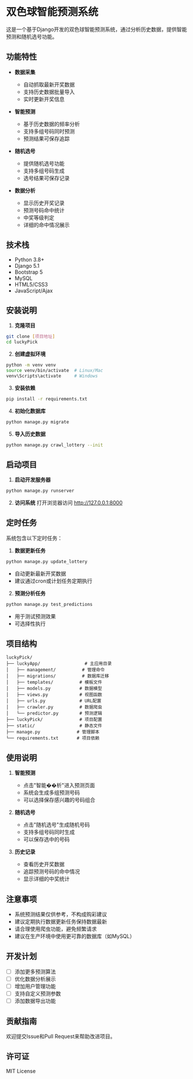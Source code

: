 # 双色球智能预测系统

这是一个基于Django开发的双色球智能预测系统，通过分析历史数据，提供智能预测和随机选号功能。

## 功能特性

- **数据采集**
  - 自动抓取最新开奖数据
  - 支持历史数据批量导入
  - 实时更新开奖信息

- **智能预测**
  - 基于历史数据的频率分析
  - 支持多组号码同时预测
  - 预测结果可保存追踪

- **随机选号**
  - 提供随机选号功能
  - 支持多组号码生成
  - 选号结果可保存记录

- **数据分析**
  - 显示历史开奖记录
  - 预测号码命中统计
  - 中奖等级判定
  - 详细的命中情况展示

## 技术栈

- Python 3.8+
- Django 5.1
- Bootstrap 5
- MySQL
- HTML5/CSS3
- JavaScript/Ajax

## 安装说明

1. **克隆项目**
```bash
git clone [项目地址]
cd luckyPick
```

2. **创建虚拟环境**
```bash
python -m venv venv
source venv/bin/activate  # Linux/Mac
venv\Scripts\activate     # Windows
```

3. **安装依赖**
```bash
pip install -r requirements.txt
```

4. **初始化数据库**
```bash
python manage.py migrate
```

5. **导入历史数据**
```bash
python manage.py crawl_lottery --init
```

## 启动项目

1. **启动开发服务器**
```bash
python manage.py runserver
```

2. **访问系统**
打开浏览器访问 http://127.0.0.1:8000

## 定时任务

系统包含以下定时任务：

1. **数据更新任务**
```bash
python manage.py update_lottery
```
- 自动更新最新开奖数据
- 建议通过cron或计划任务定期执行

2. **预测分析任务**
```bash
python manage.py test_predictions
```
- 用于测试预测效果
- 可选择性执行

## 项目结构

```
luckyPick/
├── luckyApp/                 # 主应用目录
│   ├── management/          # 管理命令
│   ├── migrations/          # 数据库迁移
│   ├── templates/          # 模板文件
│   ├── models.py           # 数据模型
│   ├── views.py            # 视图函数
│   ├── urls.py             # URL配置
│   ├── crawler.py          # 数据爬虫
│   └── predictor.py        # 预测逻辑
├── luckyPick/              # 项目配置
├── static/                 # 静态文件
├── manage.py              # 管理脚本
└── requirements.txt       # 项目依赖
```

## 使用说明

1. **智能预测**
   - 点击"智能��析"进入预测页面
   - 系统会生成多组预测号码
   - 可以选择保存感兴趣的号码组合

2. **随机选号**
   - 点击"随机选号"生成随机号码
   - 支持多组号码同时生成
   - 可以保存选中的号码

3. **历史记录**
   - 查看历史开奖数据
   - 追踪预测号码的命中情况
   - 显示详细的中奖统计

## 注意事项

- 系统预测结果仅供参考，不构成购彩建议
- 建议定期执行数据更新任务保持数据最新
- 请合理使用爬虫功能，避免频繁请求
- 建议在生产环境中使用更可靠的数据库（如MySQL）

## 开发计划

- [ ] 添加更多预测算法
- [ ] 优化数据分析展示
- [ ] 增加用户管理功能
- [ ] 支持自定义预测参数
- [ ] 添加数据导出功能

## 贡献指南

欢迎提交Issue和Pull Request来帮助改进项目。

## 许可证

MIT License 